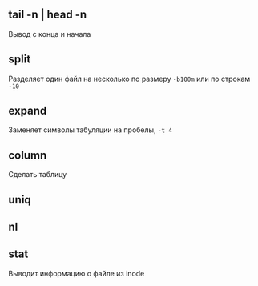 ## tail -n | head -n
Вывод с конца и начала

## split 
Разделяет один файл на несколько по размеру ```-b100m``` или по строкам ```-10```

## expand
Заменяет символы табуляции на пробелы, ```-t 4```

## column
Сделать таблицу

## uniq

## nl

## stat <file>
Выводит информацию о файле из inode

